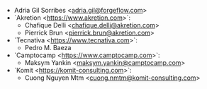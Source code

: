 - Adria Gil Sorribes \<<adria.gil@forgeflow.com>\>
- \`Akretion \<<https://www.akretion.com>\>\`:
  - Chafique Delli \<<chafique.delli@akretion.com>\>
  - Pierrick Brun \<<pierrick.brun@akretion.com>\>
- \`Tecnativa \<<https://www.tecnativa.com>\>\`:
  - Pedro M. Baeza
- \`Camptocamp \<<https://www.camptocamp.com>\>\`:
  - Maksym Yankin \<<maksym.yankin@camptocamp.com>\>
- \`Komit \<<https://komit-consulting.com>\>\`:
  - Cuong Nguyen Mtm \<<cuong.nmtm@komit-consulting.com>\>

